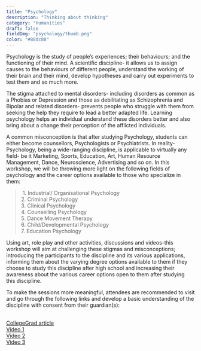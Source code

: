 ```yaml
---
title: "Psychology"
description: "Thinking about thinking"
category: "Humanities"
draft: false
fieldImg: "psychology/thumb.png"
color: "#88dc88"
---
```


Psychology is the study of people’s experiences; their behaviours; and the functioning of their mind. A scientific discipline- it allows us to assign causes to the behaviours of different people, understand the working of their brain and their mind, develop hypotheses and carry out experiments to test them and so much more. 

The stigma attached to mental disorders- including disorders as common as a Phobias or Depression and those as debilitating as Schizophrenia and Bipolar and related disorders- prevents people who struggle with them from seeking the help they require to lead a better adapted life. Learning psychology helps an individual understand these disorders better and also bring about a change their perception of the afflicted individuals. 

A common misconception is that after studying Psychology, students can either become counsellors, Psychologists or Psychiatrists. In reality- Psychology, being a wide-ranging discipline, is applicable to virtually any field- be it Marketing, Sports, Education, Art, Human Resource Management, Dance, Neuroscience, Advertising and so on. In this workshop, we will be throwing more light on the following fields of psychology and the career options available to those who specialize in them: 

>&nbsp;1. Industrial/ Organisational Psychology<br>2. Criminal Psychology <br> 3. Clinical Psychology <br> 4. Counselling Psychology <br> 5. Dance Movement Therapy <br> 6. Child/Developmental Psychology <br> 7. Education Psychology

Using art, role play and other activities, discussions and videos-this workshop will aim at challenging these stigmas and misconceptions; introducing the participants to the discipline and its various applications, informing them about the varying degree options available to them if they choose to study this discipline after high school and increasing their awareness about the various career options open to them after studying this discipline. 

To make the sessions more meaningful, attendees are recommended to visit and go through the following links and develop a basic understanding of the discipline with consent from their guardian(s): 
<div class="centered">
	<br><a href="https://collegegrad.com/careers/psychologists">CollegeGrad article</a>
	<br><a href="https://www.youtube.com/watch?v=vo4pMVb0R6M">Video 1</a>
	<br><a href="https://www.youtube.com/watch?v=75g4d5sF3xI&list=PL8dPuuaLjXtOPRKzVLY0jJY- uHOH9KVU6&index=26&t=0s">Video 2</a>
	<br><a href="https://www.youtube.com/watch?v=6nEL44QkL9w&list=PL8dPuuaLjXtOPRKzVLY0jJY- uHOH9KVU6&index=37&t=0s">Video 3</a>
</div>
